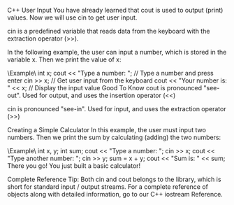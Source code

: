 C++ User Input
You have already learned that cout is used to output (print) values. Now we will use cin to get user input.

cin is a predefined variable that reads data from the keyboard with the extraction operator (>>).

In the following example, the user can input a number, which is stored in the variable x. Then we print the value of x:

\\Example\\
int x; 
cout << "Type a number: "; // Type a number and press enter
cin >> x; // Get user input from the keyboard
cout << "Your number is: " << x; // Display the input value
Good To Know
cout is pronounced "see-out". Used for output, and uses the insertion operator (<<)

cin is pronounced "see-in". Used for input, and uses the extraction operator (>>)

Creating a Simple Calculator
In this example, the user must input two numbers. Then we print the sum by calculating (adding) the two numbers:

\\Example\\
int x, y;
int sum;
cout << "Type a number: ";
cin >> x;
cout << "Type another number: ";
cin >> y;
sum = x + y;
cout << "Sum is: " << sum;
There you go! You just built a basic calculator!

Complete <iostream> Reference
Tip: Both cin and cout belongs to the <iostream> library, which is short for standard input / output streams. For a complete reference of <iostream> objects along with detailed information, go to our C++ iostream Reference.